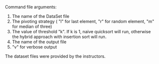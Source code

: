 Command file arguments:
1. The name of the DataSet file
2. The pivoting strategy ( "l" for last element, "r" for random element, "m" for median of three)
3. The value of threshold "k". If k is 1, naive quicksort will run, otherwise the hybrid approach with
insertion sort will run.
4. The name of the output file
5. "v" for verbose output

The dataset files were provided by the instructors.